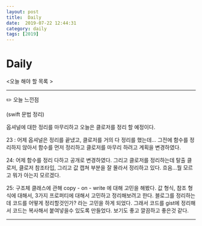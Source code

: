 ```yaml
---
layout: post
title:  Daily
date:  2019-07-22 12:44:31
category: daily
tags: [2019]
---
```


# Daily

<오늘 해야 할 목록 >

------

✏️ 오늘 느낀점

(swift 문법 정리)

옵셔널에 대한 정리를 마무리하고
오늘은 클로저를 정리 할 예정이다.

23 :  어제 옵셔널은 정리를 끝냈고, 클로저를 거의 다 정리를 했는데... 그전에 함수를 정리하지 않아서 함수를 먼저 정리하고 클로저를 마무리 하려고 계획을 변경하였다.

24: 어제 함수를 정리 다하고 공개로 변경하였다. 그리고 클로저를 정리하는데 탈출 클로저, 클로저 참조타입, 그리고 값 캡쳐 부분을 잘 몰라서 정리하고 있다. 흐음...뭘 모르고 뭐가 아는지 모르겠다.

25:  구조체 클래스에 관해 copy - on - write 에 대해 고민을 해봤다. 값 형식, 참조 형식에 대해서, 3가지 프로퍼티에 대해서 고민하고 정리해보려고 한다. 
블로그를 정리하는데 코드를 어떻게 정리할것인가? 라는 고민을 하게 되었다. 그래서 코드를 gist에 정리해서 코드는 복사해서 붙여넣을수 있도록 만들었다. 보기도 좋고 깔끔하고 좋은것 같다.

------

